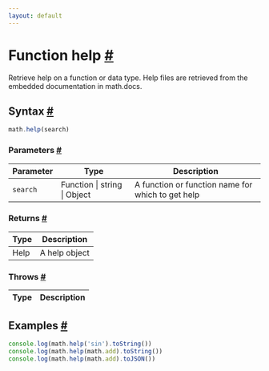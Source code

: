 ```yaml
---
layout: default
---
```


<!-- Note: This file is automatically generated from source code comments. Changes made in this file will be overridden. -->

<h1 id="function-help">Function help <a href="#function-help" title="Permalink">#</a></h1>

Retrieve help on a function or data type.
Help files are retrieved from the embedded documentation in math.docs.


<h2 id="syntax">Syntax <a href="#syntax" title="Permalink">#</a></h2>

```js
math.help(search)
```

<h3 id="parameters">Parameters <a href="#parameters" title="Permalink">#</a></h3>

Parameter | Type | Description
--------- | ---- | -----------
`search` | Function &#124; string &#124; Object | A function or function name for which to get help

<h3 id="returns">Returns <a href="#returns" title="Permalink">#</a></h3>

Type | Description
---- | -----------
Help | A help object


<h3 id="throws">Throws <a href="#throws" title="Permalink">#</a></h3>

Type | Description
---- | -----------


<h2 id="examples">Examples <a href="#examples" title="Permalink">#</a></h2>

```js
console.log(math.help('sin').toString())
console.log(math.help(math.add).toString())
console.log(math.help(math.add).toJSON())
```


